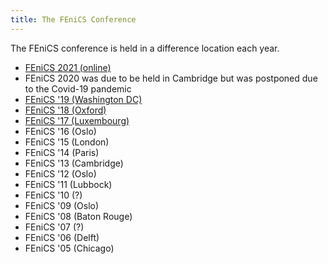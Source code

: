 ```yaml
---
title: The FEniCS Conference
---
```

The FEniCS conference is held in a difference location each year.

- [FEniCS 2021 (online)](fenics-2021)
- FEniCS 2020 was due to be held in Cambridge but was postponed due to the Covid-19 pandemic
- [FEniCS '19 (Washington DC)](fenics19)
- [FEniCS '18 (Oxford)](fenics18)
- [FEniCS '17 (Luxembourg)](fenics17)
- FEniCS '16 (Oslo)
- FEniCS '15 (London)
- FEniCS '14 (Paris)
- FEniCS '13 (Cambridge)
- FEniCS '12 (Oslo)
- FEniCS '11 (Lubbock)
- FEniCS '10 (?)
- FEniCS '09 (Oslo)
- FEniCS '08 (Baton Rouge)
- FEniCS '07 (?)
- FEniCS '06 (Delft)
- FEniCS '05 (Chicago)
